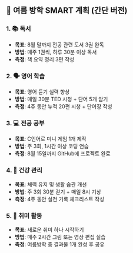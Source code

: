 ## 🌟 여름 방학 SMART 계획 (간단 버전)

### 1. 📚 독서

* **목표**: 8월 말까지 전공 관련 도서 3권 완독
* **방법**: 매주 1권씩, 하루 30분 이상 독서
* **측정**: 책 요약 정리 3편 작성

### 2. 🗣️ 영어 학습

* **목표**: 영어 듣기 실력 향상
* **방법**: 매일 30분 TED 시청 + 단어 5개 암기
* **측정**: 4주 동안 누적 20편 시청 + 단어장 작성

### 3. 💻 전공 공부

* **목표**: C언어로 미니 게임 1개 제작
* **방법**: 주 3회, 1시간 이상 코딩 연습
* **측정**: 8월 15일까지 GitHub에 프로젝트 완료

### 4. 🏃 건강 관리

* **목표**: 체력 유지 및 생활 습관 개선
* **방법**: 주 3회 30분 걷기 + 매일 8시 기상
* **측정**: 4주 동안 실천 기록 체크리스트 작성

### 5. 🎨 취미 활동

* **목표**: 새로운 취미 하나 시작하기
* **방법**: 매주 2시간 그림 또는 영상 편집 실습
* **측정**: 여름방학 중 결과물 1개 완성 후 공유
